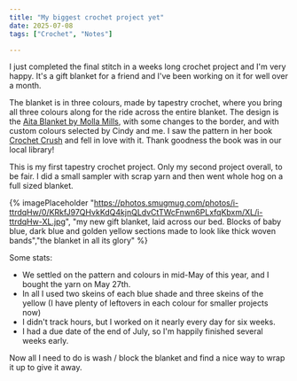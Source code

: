 ```yaml
---
title: "My biggest crochet project yet"
date: 2025-07-08
tags: ["Crochet", "Notes"]

---
```


I just completed the final stitch in a weeks long crochet project and I'm very happy.  It's a gift blanket for a friend and I've been working on it for well over a month.

The blanket is in three colours, made by tapestry crochet, where you bring all three colours along for the ride across the entire blanket.  The design is the [Aita Blanket by Molla Mills](https://www.ravelry.com/patterns/library/aita), with some changes to the border, and with custom colours selected by Cindy and me.  I saw the pattern in her book [Crochet Crush](https://www.ravelry.com/patterns/sources/crochet-crush/patterns) and fell in love with it.  Thank goodness the book was in our local library!  

This is my first tapestry crochet project.  Only my second project overall, to be fair.  I did a small sampler with scrap yarn and then went whole hog on a full sized blanket.

{% imagePlaceholder "https://photos.smugmug.com/photos/i-ttrdqHw/0/KRkfJ97QHvkKdQ4kjnQLdvCtTWcFnwn6PLxfqKbxm/XL/i-ttrdqHw-XL.jpg", "my new gift blanket, laid across our bed.  Blocks of baby blue, dark blue and golden yellow sections made to look like thick woven bands","the blanket in all its glory" %}

Some stats:

- We settled on the pattern and colours in mid-May of this year, and I bought the yarn on May 27th.
- In all I used two skeins of each blue shade and three skeins of the yellow (I have plenty of leftovers in each colour for smaller projects now)
- I didn't track hours, but I worked on it nearly every day for six weeks.
- I had a due date of the end of July, so I'm happily finished several weeks early.

Now all I need to do is wash / block the blanket and find a nice way to wrap it up to give it away.
